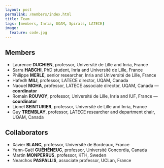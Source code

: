 ```yaml
---
layout: post
permalink: /members/index.html
title: Team
tags: [members, Inria, UQAM, Spirals, LATECE]
image:
  feature: code.jpg
---
```


## Members
* Laurence **DUCHIEN**, professor, Université de Lille and Inria, France
* Sarra **HABCHI**, PhD student, Inria and Université de Lille, France
* Philippe **MERLE**, senior researcher, Inria and Université de Lille, France
* Hafedh **MILI**, professor, LATECE director, UQAM, Canada
* Naouel **MOHA**, professor, LATECE associate director, UQAM, Canada — **coordinator**
* Romain **ROUVOY**, professor, Université de Lille, Inria and IUF, France — **coordinator**
* Lionel **SEINTURIER**, professor, Université de Lille and Inria, France
* Guy **TREMBLAY**, professor, LATECE researcher and department chair, UQAM, Canada

## Collaborators
* Xavier **BLANC**, professor, Université de Bordeaux, France
* Yann-Gaël **GUÉHÉNEUC**, professor, Université Concordia, Canada
* Martin **MONPERRUS**, professor, KTH, Sweden
* Nearchos **PASPALLIS**, associate professor, UCLan, France
